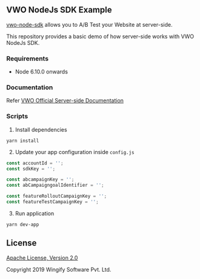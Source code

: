 ## VWO NodeJs SDK Example

[vwo-node-sdk](https://github.com/wingify/vwo-node-sdk) allows you to A/B Test your Website at server-side.

This repository provides a basic demo of how server-side works with VWO NodeJs SDK.

### Requirements

- Node 6.10.0 onwards

### Documentation

Refer [VWO Official Server-side Documentation](https://developers.vwo.com/reference#server-side-introduction)

### Scripts

1. Install dependencies

```
yarn install
```

2. Update your app configuration inside `config.js`

```js
const accountId = '';
const sdkKey = '';

const abcampaignKey = '';
const abCampaigngoalIdentifier = '';

const featureRolloutCampaignKey = '';
const featureTestCampaignKey = '';

```

3. Run application

```
yarn dev-app
```

## License

[Apache License, Version 2.0](https://github.com/wingify/vwo-node-sdk-example/blob/master/LICENSE)

Copyright 2019 Wingify Software Pvt. Ltd.
